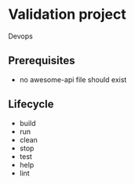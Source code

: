 # Validation project

Devops

## Prerequisites

- no awesome-api file should exist

## Lifecycle

- build
- run
- clean
- stop
- test
- help
- lint
